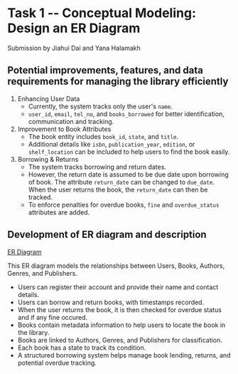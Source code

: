 # Task 1 -- Conceptual Modeling: Design an ER Diagram
Submission by Jiahui Dai and Yana Halamakh

## Potential improvements, features, and data requirements for managing the library efficiently

1. Enhancing User Data
    - Currently, the system tracks only the user's `name`.
    - `user_id`, `email`, `tel_no`, and `books_borrowed` for better identification, communication and tracking.
2. Improvement to Book Attributes
    - The book entity includes `book_id`, `state`, and `title`.
    - Additional details like `isbn`, `publication_year`, `edition`, or `shelf_location` can be included to help users to find the book easily.
3. Borrowing & Returns
    - The system tracks borrowing and return dates. 
    - However, the return date is assumed to be due date upon borrowing of book. The attribute `return_date` can be changed to `due_date`. When the user returns the book, the `return_date` can then be tracked.
    - To enforce penalties for overdue books, `fine` and `overdue_status` attributes are added. 


## Development of ER diagram and description
[ER Diagram](ER-diagram.drawio.png)

This ER diagram models the relationships between Users, Books, Authors, Genres, and Publishers.
- Users can register their account and provide their name and contact details.
- Users can borrow and return books, with timestamps recorded.
- When the user returns the book, it is then checked for overdue status and if any fine occured.
- Books contain metadata information to help users to locate the book in the library.
- Books are linked to Authors, Genres, and Publishers for classification.
- Each book has a state to track its condition.
- A structured borrowing system helps manage book lending, returns, and potential overdue tracking.